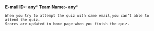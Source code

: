 ******E-mail ID:- any*******
******Team Name:- any*******
    
    When you try to attempt the quiz with same email,you can't able to attend the quiz.
    Scores are updated in home page when you finish the quiz.
